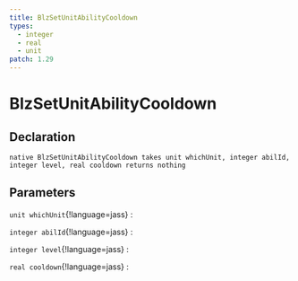 ```yaml
---
title: BlzSetUnitAbilityCooldown
types:
  - integer
  - real
  - unit
patch: 1.29
---
```


# BlzSetUnitAbilityCooldown

## Declaration

```jass
native BlzSetUnitAbilityCooldown takes unit whichUnit, integer abilId, integer level, real cooldown returns nothing
```

## Parameters
`unit whichUnit`{!language=jass}
: 

`integer abilId`{!language=jass}
: 

`integer level`{!language=jass}
: 

`real cooldown`{!language=jass}
: 
